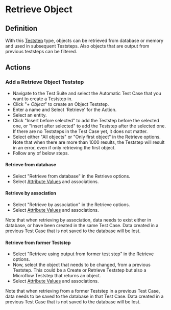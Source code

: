 # Retrieve Object

## Definition

With this [Teststep](../Teststep) type, objects can be retrieved from database or memory and used in subsequent Teststeps. Also objects that are output from previous teststeps can be filtered. 

## Actions

### Add a Retrieve Object Teststep

- Navigate to the Test Suite and select the Automatic Test Case that you want to create a Teststep in.
- Click "*+ Object*" to create an Object Teststep.
- Enter a name and Select 'Retrieve' for the Action.
- Select an entity.
- Click "Insert before selected" to add the Teststep before the selected one, or "Insert after selected" to add the Teststep after the selected one. If there are no Teststeps in the Test Case yet, it does not matter.
- Select either "All objects" or "Only first object" in the Retrieve options. Note that when there are more than 1000 results, the Teststep will result in an error, even if only retrieving the first object.
- Follow any of below steps.

#### Retrieve from database

- Select "Retrieve from database" in the Retrieve options.
- Select [Attribute Values](../attribute-value) and associations.

#### Retrieve by association

- Select "Retrieve by association" in the Retrieve options.
- Select [Attribute Values](../attribute-value) and associations.

Note that when retrieving by association, data needs to exist either in database, or have been created in the same Test Case. Data created in a previous Test Case that is not saved to the database will be lost.

#### Retrieve from former Teststep

- Select "Retrieve using output from former test step" in the Retrieve options.
- Now, select the object that needs to be changed, from a previous Teststep. This could be a Create or Retrieve Teststep but also a Microflow Teststep that returns an object.
- Select [Attribute Values](../attribute-value) and associations.

Note that when retrieving from a former Teststep in a previous Test Case, data needs to be saved to the database in that Test Case. Data created in a previous Test Case that is not saved to the database will be lost.
